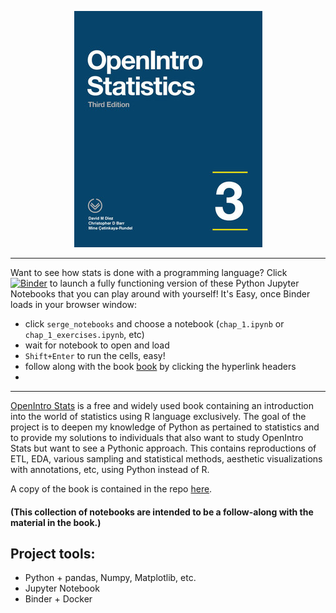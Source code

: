 <p align="center">
    <img src="./assets/openintro.jfif" alt="logo" width="301" height="378"/>
</p>

---


Want to see how stats is done with a programming language? Click [![Binder](https://mybinder.org/badge_logo.svg)](https://mybinder.org/v2/gh/ukrainian-serge/open_intro_statistics/master) to launch a fully functioning version of these Python Jupyter Notebooks that you can play around with yourself! 
It's Easy, once Binder loads in your browser window: 
 - click `serge_notebooks` and choose a notebook (`chap_1.ipynb` or `chap_1_exercises.ipynb`, etc) 
 - wait for notebook to open and load
 - `Shift+Enter` to run the cells, easy!
 - follow along with the book [book](https://github.com/ukrainian-serge/open_intro_statistics/blob/master/assets/os3.pdf) by clicking the hyperlink headers
 - 



---

<p><a href="https://www.openintro.org/">OpenIntro Stats</a> is a free and widely used book containing an introduction into the world of statistics using R language exclusively. The goal of the project is to deepen my knowledge of Python as pertained to statistics and to provide my solutions to individuals that also want to study OpenIntro Stats but want to see a Pythonic approach. This contains reproductions of ETL, EDA, various sampling and statistical methods, aesthetic visualizations with annotations, etc, using Python instead of R.</p>

A copy of the book is contained in the repo [here](https://github.com/ukrainian-serge/open_intro_statistics/blob/master/assets/os3.pdf).

<h4>(This collection of notebooks are intended to be a follow-along with the material in the book.)</h4>

## Project tools:

- Python + pandas, Numpy, Matplotlib, etc.
- Jupyter Notebook
- Binder + Docker
